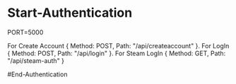 # Start-Authentication

PORT=5000

For Create Account { Method: POST, Path: "/api/createaccount" }.
For LogIn { Method: POST, Path: "/api/login" }.
For Steam LogIn { Method: GET, Path: "/api/steam-auth" }

#End-Authentication
